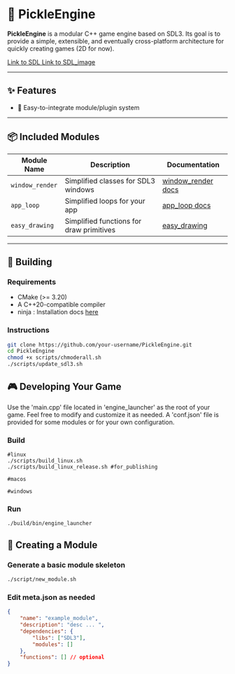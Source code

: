 # 🥒 PickleEngine

**PickleEngine** is a modular C++ game engine based on SDL3. Its goal is to provide a simple, extensible, and eventually cross-platform architecture for quickly creating games (2D for now).

[Link to SDL ](https://github.com/libsdl-org/SDL)
[Link to SDL_image](https://github.com/libsdl-org/SDL_image)

---

## ✨ Features

- 🔌 Easy-to-integrate module/plugin system

---

## 📦 Included Modules

| Module Name         | Description                               | Documentation              |
|---------------------|-------------------------------------------|----------------------------|
| `window_render`     | Simplified classes for SDL3 windows       |[window_render docs](https://github.com/AlxsCnsl/PickleEngine/blob/main/modules/window_render/README.md)|
| `app_loop`          | Simplified loops for your app             |[app_loop docs](https://github.com/AlxsCnsl/PickleEngine/blob/main/modules/app_loop/README.md)|
|`easy_drawing`|Simplified functions for draw primitives|[easy_drawing](https://github.com/AlxsCnsl/PickleEngine/blob/main/modules/easy_drawing/README.md)|
---

## 🔧 Building

### Requirements

- CMake (>= 3.20)
- A C++20-compatible compiler
- ninja : Installation docs [here](https://github.com/ninja-build/ninja)

### Instructions

```bash
git clone https://github.com/your-username/PickleEngine.git
cd PickleEngine
chmod +x scripts/chmoderall.sh
./scripts/update_sdl3.sh
```

## 🎮 Developing Your Game
Use the 'main.cpp' file located in 'engine_launcher' as the root of your game.
Feel free to modify and customize it as needed.
A 'conf.json' file is provided for some modules or for your own configuration.

### Build
```
#linux 
./scripts/build_linux.sh 
./scripts/build_linux_release.sh #for_publishing

#macos

#windows
```
### Run
```
./build/bin/engine_launcher
```

## 🧩 Creating a Module

### Generate a basic module skeleton
```bash
./script/new_module.sh
```

### Edit meta.json as needed
```json
{
    "name": "example_module",
    "description": "desc ... ",
    "dependencies": {
        "libs": ["SDL3"],
        "modules": []
    },
    "functions": [] // optional
}

```